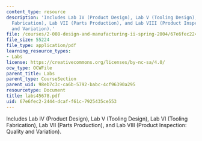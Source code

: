 ```yaml
---
content_type: resource
description: 'Includes Lab IV (Product Design), Lab V (Tooling Design), Lab VI (Tooling
  Fabrication), Lab VII (Parts Production), and Lab VIII (Product Inspection: Quality
  and Variation).'
file: /courses/2-008-design-and-manufacturing-ii-spring-2004/67e6fec22444dcaff61c7925435ce553_labs45678.pdf
file_size: 55224
file_type: application/pdf
learning_resource_types:
- Labs
license: https://creativecommons.org/licenses/by-nc-sa/4.0/
ocw_type: OCWFile
parent_title: Labs
parent_type: CourseSection
parent_uid: 98eb7c3c-ca6b-5792-babc-4cf96390a295
resourcetype: Document
title: labs45678.pdf
uid: 67e6fec2-2444-dcaf-f61c-7925435ce553
---
```

Includes Lab IV (Product Design), Lab V (Tooling Design), Lab VI (Tooling Fabrication), Lab VII (Parts Production), and Lab VIII (Product Inspection: Quality and Variation).